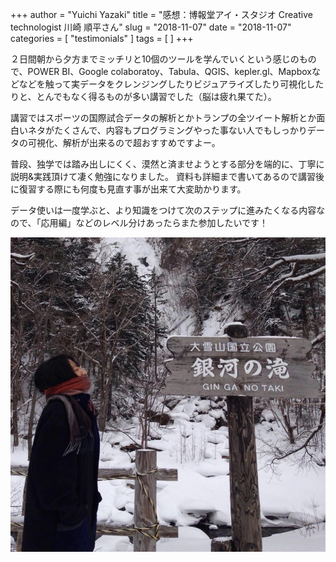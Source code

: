 +++
author = "Yuichi Yazaki"
title = "感想：博報堂アイ・スタジオ Creative technologist 川崎 順平さん"
slug = "2018-11-07"
date = "2018-11-07"
categories = [
    "testimonials"
]
tags = [
]
+++

２日間朝から夕方までミッチリと10個のツールを学んでいくという感じのもので、POWER BI、Google colaboratoy、Tabula、QGIS、kepler.gl、Mapboxなどなどを触って実データをクレンジングしたりビジュアライズしたり可視化したりと、とんでもなく得るものが多い講習でした（脳は疲れ果てた）。

講習ではスポーツの国際試合データの解析とかトランプの全ツイート解析とか面白いネタがたくさんで、内容もプログラミングやった事ない人でもしっかりデータの可視化、解析が出来るので超おすすめですよー。

普段、独学では踏み出しにくく、漠然と済ませようとする部分を端的に、丁寧に説明&amp;実践頂けて凄く勉強になりました。
資料も詳細まで書いてあるので講習後に復習する際にも何度も見直す事が出来て大変助かります。

データ使いは一度学ぶと、より知識をつけて次のステップに進みたくなる内容なので、「応用編」などのレベル分けあったらまた参加したいです！

![川崎順平さん](images/川崎順平さん.png "width=30%")
